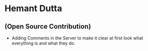 # Hemant Dutta
## (Open Source Contribution)

- Adding Comments in the Server to make it clear at first look what everything is and what they do.
